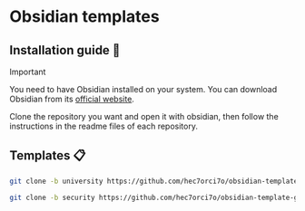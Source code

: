 # Obsidian templates

## Installation guide 🔧

> [!IMPORTANT]  
> You need to have Obsidian installed on your system. You can download Obsidian from its [official website](https://obsidian.md/download).

Clone the repository you want and open it with obsidian, then follow the instructions in the readme files of each repository.

## Templates 📋

```bash
git clone -b university https://github.com/hec7orci7o/obsidian-template-generator.git
```

```bash
git clone -b security https://github.com/hec7orci7o/obsidian-template-generator.git
```